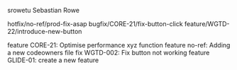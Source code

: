 srowetu Sebastian Rowe

hotfix/no-ref/prod-fix-asap
bugfix/CORE-21/fix-button-click
feature/WGTD-22/introduce-new-button

feature CORE-21: Optimise performance xyz function
feature no-ref: Adding a new codeowners file
fix WGTD-002: Fix button not working
feature GLIDE-01: create a new feature
